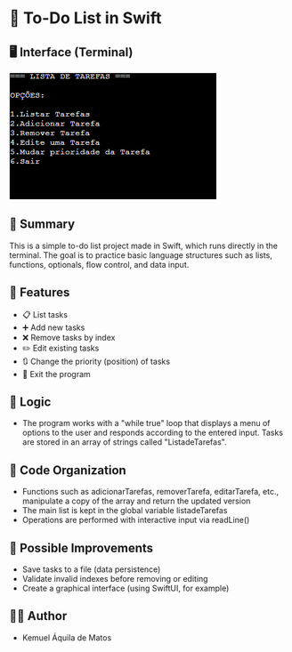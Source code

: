 # 📝 To-Do List in Swift

## 🖥 Interface (Terminal)

![fotoPreview](fotoPreview.png)

## 📃 Summary
This is a simple to-do list project made in Swift, which runs directly in the terminal. The goal is to practice basic language structures such as lists, functions, optionals, flow control, and data input.

## 📌 Features

- 📋 List tasks
- ➕ Add new tasks
- ❌ Remove tasks by index
- ✏️ Edit existing tasks
- 🔃 Change the priority (position) of tasks
- 🚪 Exit the program

## 🧠 Logic

- The program works with a "while true" loop that displays a menu of options to the user and responds according to the entered input. Tasks are stored in an array of strings called "ListadeTarefas".

## 📂 Code Organization

- Functions such as adicionarTarefas, removerTarefa, editarTarefa, etc., manipulate a copy of the array and return the updated version
- The main list is kept in the global variable listadeTarefas
- Operations are performed with interactive input via readLine()

## 🚀 Possible Improvements

- Save tasks to a file (data persistence)
- Validate invalid indexes before removing or editing
- Create a graphical interface (using SwiftUI, for example)

## 👨‍💻 Author

- Kemuel Áquila de Matos
